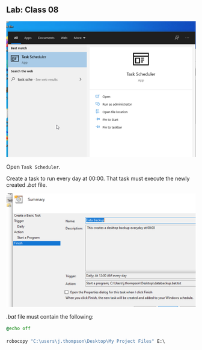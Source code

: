 ## Lab: Class 08

![Screenshot 2021-09-14 at 19.58.11](https://github.com/pedrocorreiacodes/Ops-201/blob/master/screenshots/Screenshot%202021-09-14%20at%2019.58.11.png?raw=true)

Open `Task Scheduler`.

Create a task to run every day at 00:00. That task must execute the newly created *.bat* file.

![Screenshot 2021-09-14 at 19.58.11](https://github.com/pedrocorreiacodes/Ops-201/blob/master/screenshots/Screenshot%202021-09-14%20at%2020.03.24.png?raw=true)

*.bat* file must contain the following:

```bat
@echo off

robocopy "C:\users\j.thompson\Desktop\My Project Files" E:\ 
```

